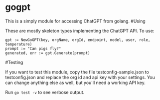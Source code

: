 # gogpt

This is a simply module for accessing ChatGPT from golang.
#Using

These are mostly skeleton types implementing the ChatGPT API. To use:

```
gpt := NewGoGPT(key, orgName, orgId, endpoint, model, user, role, temperature)
prompt := "Can pigs fly?"
generated, err := gpt.Generate(prompt)
```


#Testing

If you want to test this module, copy the file testconfig-sample.json to testconfig.json and replace the org id and api key with your settings. You can change anything else as well, but you'll need a working API key.

Run ```go test -v``` to see verbose output.